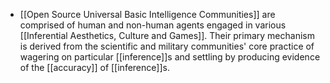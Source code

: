 - [[Open Source Universal Basic Intelligence Communities]] are comprised of human and non-human agents engaged in various [[Inferential Aesthetics, Culture and Games]]. Their primary mechanism is derived from the scientific and military communities' core practice  of wagering on particular [[inference]]s and settling by producing evidence of the [[accuracy]] of [[inference]]s.